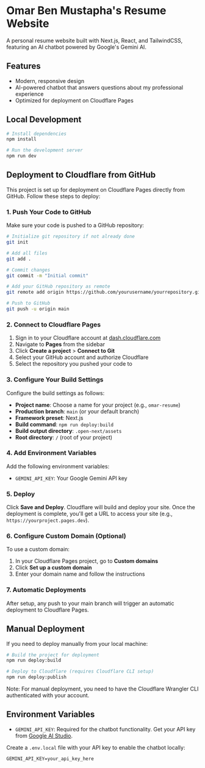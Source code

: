 # Omar Ben Mustapha's Resume Website

A personal resume website built with Next.js, React, and TailwindCSS, featuring an AI chatbot powered by Google's Gemini AI.

## Features

- Modern, responsive design
- AI-powered chatbot that answers questions about my professional experience
- Optimized for deployment on Cloudflare Pages

## Local Development

```bash
# Install dependencies
npm install

# Run the development server
npm run dev
```

## Deployment to Cloudflare from GitHub

This project is set up for deployment on Cloudflare Pages directly from GitHub. Follow these steps to deploy:

### 1. Push Your Code to GitHub

Make sure your code is pushed to a GitHub repository:

```bash
# Initialize git repository if not already done
git init

# Add all files
git add .

# Commit changes
git commit -m "Initial commit"

# Add your GitHub repository as remote
git remote add origin https://github.com/yourusername/yourrepository.git

# Push to GitHub
git push -u origin main
```

### 2. Connect to Cloudflare Pages

1. Sign in to your Cloudflare account at [dash.cloudflare.com](https://dash.cloudflare.com)
2. Navigate to **Pages** from the sidebar
3. Click **Create a project** > **Connect to Git**
4. Select your GitHub account and authorize Cloudflare
5. Select the repository you pushed your code to

### 3. Configure Your Build Settings

Configure the build settings as follows:

- **Project name**: Choose a name for your project (e.g., `omar-resume`)
- **Production branch**: `main` (or your default branch)
- **Framework preset**: Next.js
- **Build command**: `npm run deploy:build`
- **Build output directory**: `.open-next/assets`
- **Root directory**: `/` (root of your project)

### 4. Add Environment Variables

Add the following environment variables:

- `GEMINI_API_KEY`: Your Google Gemini API key

### 5. Deploy

Click **Save and Deploy**. Cloudflare will build and deploy your site. Once the deployment is complete, you'll get a URL to access your site (e.g., `https://yourproject.pages.dev`).

### 6. Configure Custom Domain (Optional)

To use a custom domain:

1. In your Cloudflare Pages project, go to **Custom domains**
2. Click **Set up a custom domain**
3. Enter your domain name and follow the instructions

### 7. Automatic Deployments

After setup, any push to your main branch will trigger an automatic deployment to Cloudflare Pages.

## Manual Deployment

If you need to deploy manually from your local machine:

```bash
# Build the project for deployment
npm run deploy:build

# Deploy to Cloudflare (requires Cloudflare CLI setup)
npm run deploy:publish
```

Note: For manual deployment, you need to have the Cloudflare Wrangler CLI authenticated with your account.

## Environment Variables

- `GEMINI_API_KEY`: Required for the chatbot functionality. Get your API key from [Google AI Studio](https://aistudio.google.com/app/apikey).

Create a `.env.local` file with your API key to enable the chatbot locally:

```
GEMINI_API_KEY=your_api_key_here
